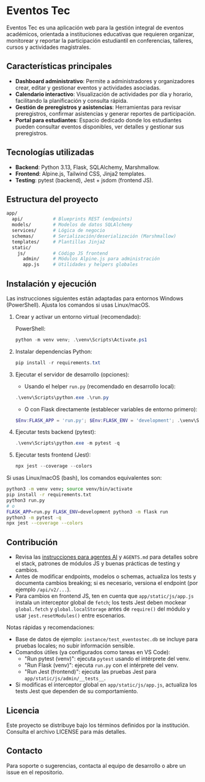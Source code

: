# Eventos Tec

Eventos Tec es una aplicación web para la gestión integral de eventos académicos, orientada a instituciones educativas que requieren organizar, monitorear y reportar la participación estudiantil en conferencias, talleres, cursos y actividades magistrales.

## Características principales

- **Dashboard administrativo**: Permite a administradores y organizadores crear, editar y gestionar eventos y actividades asociadas.
- **Calendario interactivo**: Visualización de actividades por día y horario, facilitando la planificación y consulta rápida.
- **Gestión de preregistros y asistencias**: Herramientas para revisar preregistros, confirmar asistencias y generar reportes de participación.
- **Portal para estudiantes**: Espacio dedicado donde los estudiantes pueden consultar eventos disponibles, ver detalles y gestionar sus preregistros.

## Tecnologías utilizadas

- **Backend**: Python 3.13, Flask, SQLAlchemy, Marshmallow.
- **Frontend**: Alpine.js, Tailwind CSS, Jinja2 templates.
- **Testing**: pytest (backend), Jest + jsdom (frontend JS).

## Estructura del proyecto

```bash
app/
  api/           # Blueprints REST (endpoints)
  models/        # Modelos de datos SQLAlchemy
  services/      # Lógica de negocio
  schemas/       # Serialización/deserialización (Marshmallow)
  templates/     # Plantillas Jinja2
  static/
    js/          # Código JS frontend
      admin/     # Módulos Alpine.js para administración
      app.js     # Utilidades y helpers globales
```

## Instalación y ejecución

Las instrucciones siguientes están adaptadas para entornos Windows (PowerShell). Ajusta los comandos si usas Linux/macOS.

1. Crear y activar un entorno virtual (recomendado):

   PowerShell:

   ```powershell
   python -m venv venv; .\venv\Scripts\Activate.ps1
   ```

2. Instalar dependencias Python:

   ```powershell
   pip install -r requirements.txt
   ```

3. Ejecutar el servidor de desarrollo (opciones):

   - Usando el helper `run.py` (recomendado en desarrollo local):

   ```powershell
   .\venv\Scripts\python.exe .\run.py
   ```

   - O con Flask directamente (establecer variables de entorno primero):

   ```powershell
   $Env:FLASK_APP = 'run.py'; $Env:FLASK_ENV = 'development'; .\venv\Scripts\python.exe -m flask run
   ```

4. Ejecutar tests backend (pytest):

   ```powershell
   .\venv\Scripts\python.exe -m pytest -q
   ```

5. Ejecutar tests frontend (Jest):

   ```powershell
   npx jest --coverage --colors
   ```

Si usas Linux/macOS (bash), los comandos equivalentes son:

```bash
python3 -m venv venv; source venv/bin/activate
pip install -r requirements.txt
python3 run.py
# o
FLASK_APP=run.py FLASK_ENV=development python3 -m flask run
python3 -m pytest -q
npx jest --coverage --colors
```

## Contribución

- Revisa las [instrucciones para agentes AI](.github/copilot-instructions.md) y `AGENTS.md` para detalles sobre el stack, patrones de módulos JS y buenas prácticas de testing y cambios.
- Antes de modificar endpoints, modelos o schemas, actualiza los tests y documenta cambios breaking; si es necesario, versiona el endpoint (por ejemplo `/api/v2/...`).
- Para cambios en frontend JS, ten en cuenta que `app/static/js/app.js` instala un interceptor global de `fetch`; los tests Jest deben mockear `global.fetch` y `global.localStorage` antes de `require()` del módulo y usar `jest.resetModules()` entre escenarios.

Notas rápidas y recomendaciones:

- Base de datos de ejemplo: `instance/test_eventostec.db` se incluye para pruebas locales; no subir información sensible.
- Comandos útiles (ya configurados como tareas en VS Code):
  - "Run pytest (venv)": ejecuta `pytest` usando el intérprete del venv.
  - "Run Flask (venv)": ejecuta `run.py` con el intérprete del venv.
  - "Run Jest (frontend)": ejecuta las pruebas Jest para `app/static/js/admin/__tests__`.
- Si modificas el interceptor global en `app/static/js/app.js`, actualiza los tests Jest que dependen de su comportamiento.

## Licencia

Este proyecto se distribuye bajo los términos definidos por la institución. Consulta el archivo LICENSE para más detalles.

## Contacto

Para soporte o sugerencias, contacta al equipo de desarrollo o abre un issue en el repositorio.
